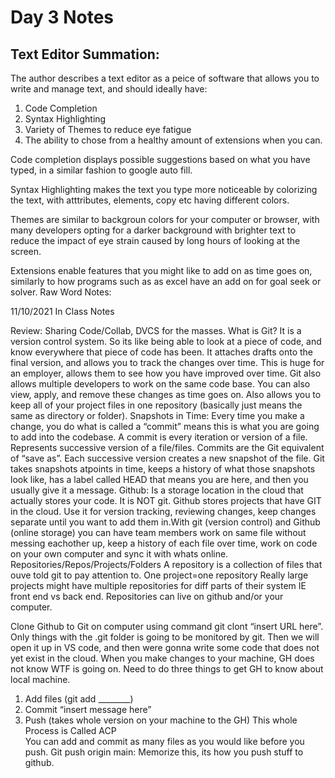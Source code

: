 # Day 3 Notes


## Text Editor Summation: 

The author describes a text editor as a peice of software that allows you to write and manage text, and should ideally have: 

1. Code Completion
2. Syntax Highlighting
3. Variety of Themes to reduce eye fatigue 
4. The ability to chose from a healthy amount of extensions when you can. 

Code completion displays possible suggestions based on what you have typed, in a similar fashion to google auto fill. 

Syntax Highlighting makes the text you type more noticeable by colorizing the text, with atttributes, elements, copy etc having different colors. 

Themes are similar to backgroun colors for your computer or browser, with many developers opting for a darker background with brighter text to reduce the impact of eye strain caused by long hours of looking at the screen. 

Extensions enable features that you might like to add on as time goes on, similarly to how programs such as as excel have an add on for goal seek or solver. 
Raw Word Notes: 

11/10/2021 In Class Notes

Review: 
Sharing Code/Collab, DVCS for the masses. 
What is Git? It is a version control system. So its like being able to look at a piece of code, and know everywhere that piece of code has been. It attaches drafts onto the final version, and allows you to track the changes over time. This is huge for an employer, allows them to see how you have improved over time. Git also allows multiple developers to work on the same code base. You can also view, apply, and remove these changes as time goes on. Also allows you to keep all of your project files in one repository (basically just means the same as directory or folder). 
Snapshots in Time: Every time you make a change, you do what is called a “commit” means this is what you are going to add into the codebase. A commit is every iteration or version of a file. Represents successive version of a file/files. Commits are the Git equivalent of “save as”. Each successive version creates a new snapshot of the file. Git takes snapshots atpoints in time, keeps a history of what those snapshots look like, has a label called HEAD that means you are here, and then you usually give it a message. 
Github: Is a storage location in the cloud that actually stores your code. It is NOT git. Github stores projects that have GIT in the cloud. Use it for version tracking, reviewing changes, keep changes separate until you want to add them in.With git (version control) and Github (online storage) you can have team members work on same file without messing eachother up, keep a history of each file over time, work on code on your own computer and sync it with whats online. 
Repositories/Repos/Projects/Folders
	A repository is a collection of files that ouve told git to pay attention to. One project=one repository
Really large projects might have multiple repositories for diff parts of their system IE front end vs back end. Repositories can live on github and/or your computer. 

Clone Github to Git on computer using command git clont “insert URL here”. Only things with the .git folder is going to be monitored by git. Then we will open it up in VS code, and then were gonna write some code that does not yet exist in the cloud. When you make changes to your machine, GH does not know WTF is going on. Need to do three things to get GH to know about local machine. 
1.	Add files (git add ________)
2.	Commit “insert message here” 
3.	Push (takes whole version on your machine to the GH) 
This whole Process is Called ACP	
You can add and commit as many files as you would like before you push. 
Git push origin main: Memorize this, its how you push stuff to github. 


